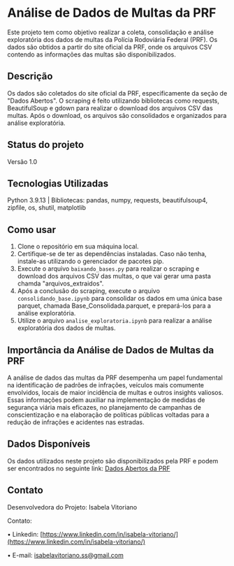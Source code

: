 # Análise de Dados de Multas da PRF

Este projeto tem como objetivo realizar a coleta, consolidação e análise exploratória dos dados de multas da Polícia Rodoviária Federal (PRF). Os dados são obtidos a partir do site oficial da PRF, onde os arquivos CSV contendo as informações das multas são disponibilizados.

## Descrição

Os dados são coletados do site oficial da PRF, especificamente da seção de "Dados Abertos". O scraping é feito utilizando bibliotecas como requests, BeautifulSoup e gdown para realizar o download dos arquivos CSV das multas. Após o download, os arquivos são consolidados e organizados para análise exploratória.

## Status do projeto

Versão 1.0

## Tecnologias Utilizadas

Python 3.9.13 | Bibliotecas: pandas, numpy, requests, beautifulsoup4, zipfile, os, shutil, matplotlib

## Como usar

1. Clone o repositório em sua máquina local.
2. Certifique-se de ter as dependências instaladas. Caso não tenha, instale-as utilizando o gerenciador de pacotes pip.
3. Execute o arquivo `baixando_bases.py` para realizar o scraping e download dos arquivos CSV das multas, o que vai gerar uma pasta chamda "arquivos_extraidos".
4. Após a conclusão do scraping, execute o arquivo `consolidando_base.ipynb` para consolidar os dados em uma única base parquet, chamada Base_Consolidada.parquet, e prepará-los para a análise exploratória.
5. Utilize o arquivo `analise_exploratoria.ipynb` para realizar a análise exploratória dos dados de multas.

## Importância da Análise de Dados de Multas da PRF

A análise de dados das multas da PRF desempenha um papel fundamental na identificação de padrões de infrações, veículos mais comumente envolvidos, locais de maior incidência de multas e outros insights valiosos. Essas informações podem auxiliar na implementação de medidas de segurança viária mais eficazes, no planejamento de campanhas de conscientização e na elaboração de políticas públicas voltadas para a redução de infrações e acidentes nas estradas.

## Dados Disponíveis

Os dados utilizados neste projeto são disponibilizados pela PRF e podem ser encontrados no seguinte link: [Dados Abertos da PRF](https://www.gov.br/prf/pt-br/acesso-a-informacao/dados-abertos/dados-abertos-da-prf)

## Contato

Desenvolvedora do Projeto: Isabela Vitoriano

Contato:

• Linkedin: [https://www.linkedin.com/in/isabela-vitoriano/](https://www.linkedin.com/in/isabela-vitoriano/)

• E-mail: [isabelavitoriano.ss@gmail.com](isabelavitoriano.ss@gmail.com)
